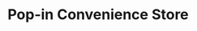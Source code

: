 ---
title: "Pop-in Convenience Store"
url: /blackpool/pop-in-convenience-store/
shop: convenience
---